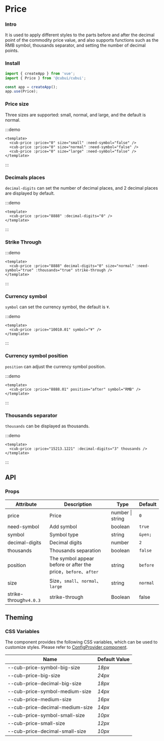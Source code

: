 # Price

### Intro

It is used to apply different styles to the parts before and after the decimal point of the commodity price value, and also supports functions such as the RMB symbol, thousands separator, and setting the number of decimal points.

### Install

```js
import { createApp } from 'vue';
import { Price } from '@cubui/cubui';

const app = createApp();
app.use(Price);
```

### Price size

Three sizes are supported: small, normal, and large, and the default is normal.

:::demo

```vue
<template>
  <cub-price :price="0" size="small" :need-symbol="false" />
  <cub-price :price="0" size="normal" :need-symbol="false" />
  <cub-price :price="0" size="large" :need-symbol="false" />
</template>
```

:::

### Decimals places

`decimal-digits` can set the number of decimal places, and 2 decimal places are displayed by default.

:::demo

```vue
<template>
  <cub-price :price="8888" :decimal-digits="0" />
</template>
```

:::

### Strike Through

:::demo

```vue
<template>
  <cub-price :price="8888" decimal-digits="0" size="normal" :need-symbol="true" :thousands="true" strike-through />
</template>
```

:::

### Currency symbol

`symbol` can set the currency symbol, the default is `¥`.

:::demo

```vue
<template>
  <cub-price :price="10010.01" symbol="¥" />
</template>
```

:::

### Currency symbol position

`position` can adjust the currency symbol position.

:::demo

```vue
<template>
  <cub-price :price="8888.01" position="after" symbol="RMB" />
</template>
```

:::

### Thousands separator

`thousands` can be displayed as thousands.

:::demo

```vue
<template>
  <cub-price :price="15213.1221" :decimal-digits="3" thousands />
</template>
```

:::

## API

### Props

| Attribute              | Description                                                    | Type             | Default  |
| ---------------------- | -------------------------------------------------------------- | ---------------- | -------- |
| price                  | Price                                                          | number \| string | `0`      |
| need-symbol            | Add symbol                                                     | boolean          | `true`   |
| symbol                 | Symbol type                                                    | string           | `&yen;`  |
| decimal-digits         | Decimal digits                                                 | number           | `2`      |
| thousands              | Thousands separation                                           | boolean          | `false`  |
| position               | The symbol appear before or after the price，`before`、`after` | string           | `before` |
| size                   | Size，`small`、`normal`、`large`                               | string           | `normal` |
| strike-through`v4.0.3` | strike-through                                                 | Boolean          | false    |

## Theming

### CSS Variables

The component provides the following CSS variables, which can be used to customize styles. Please refer to [ConfigProvider component](#/en-US/component/configprovider).

| Name                            | Default Value |
| ------------------------------- | ------------- |
| --cub-price-symbol-big-size     | _18px_        |
| --cub-price-big-size            | _24px_        |
| --cub-price-decimal-big-size    | _18px_        |
| --cub-price-symbol-medium-size  | _14px_        |
| --cub-price-medium-size         | _16px_        |
| --cub-price-decimal-medium-size | _14px_        |
| --cub-price-symbol-small-size   | _10px_        |
| --cub-price-small-size          | _12px_        |
| --cub-price-decimal-small-size  | _10px_        |
